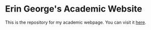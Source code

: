 # Erin George's Academic Website

This is the repository for my academic webpage.  You can visit it [here](https://egeo.cc).
